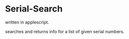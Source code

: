 # Serial-Search

written in applescript.

searches and returns info for a list of given serial numbers.
